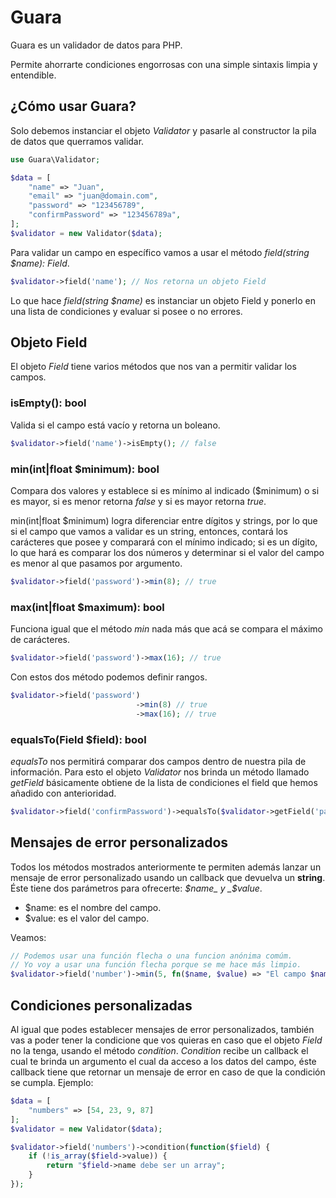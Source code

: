 # Guara
Guara es un validador de datos para PHP.

Permite ahorrarte condiciones engorrosas con una simple sintaxis limpia y entendible.

## ¿Cómo usar Guara?
Solo debemos instanciar el objeto _Validator_ y pasarle al constructor la pila de datos que querramos validar.

```php
use Guara\Validator;

$data = [
    "name" => "Juan",
    "email" => "juan@domain.com",
    "password" => "123456789",
    "confirmPassword" => "123456789a",
];
$validator = new Validator($data);
```

Para validar un campo en específico vamos a usar el método _field(string $name): Field_.

```php
$validator->field('name'); // Nos retorna un objeto Field
```

Lo que hace _field(string $name)_ es instanciar un objeto Field y ponerlo en una lista de condiciones y evaluar si posee o no errores.

## Objeto Field
El objeto _Field_ tiene varios métodos que nos van a permitir validar los campos.

### isEmpty(): bool
Valida si el campo está vacío y retorna un boleano.
```php
$validator->field('name')->isEmpty(); // false
```

### min(int|float $minimum): bool
Compara dos valores y establece si es mínimo al indicado ($minimum) o si es mayor,  si es menor retorna _false_ y si es mayor retorna _true_.

min(int|float $minimum) logra diferenciar entre dígitos y strings, por lo que si el campo que vamos a validar es un string, entonces, contará los carácteres que posee y comparará con el mínimo indicado; si es un dígito, lo que hará es comparar los dos números y determinar si el valor del campo es menor al que pasamos por argumento.
```php
$validator->field('password')->min(8); // true
```

### max(int|float $maximum): bool
Funciona igual que el método _min_ nada más que acá se compara el máximo de carácteres.
```php
$validator->field('password')->max(16); // true
```
Con estos dos método podemos definir rangos.
```php
$validator->field('password')
                            ->min(8) // true
                            ->max(16); // true
```

### equalsTo(Field $field): bool
_equalsTo_ nos permitirá comparar dos campos dentro de nuestra pila de información. Para esto el objeto _Validator_ nos brinda un método llamado _getField_ básicamente obtiene de la lista de condiciones el field que hemos añadido con anterioridad.
```php
$validator->field('confirmPassword')->equalsTo($validator->getField('password')); // false
```

## Mensajes de error personalizados
Todos los métodos mostrados anteriormente te permiten además lanzar un mensaje de error personalizado usando un callback que devuelva un **string**. Éste tiene dos parámetros para ofrecerte: _$name_ y _$value_.
* $name: es el nombre del campo.
* $value: es el valor del campo.

Veamos:
```php
// Podemos usar una función flecha o una funcion anónima comúm.
// Yo voy a usar una función flecha porque se me hace más limpio.
$validator->field('number')->min(5, fn($name, $value) => "El campo $name de valor $value debe ser mayor o igual a 5");
```
## Condiciones personalizadas
Al igual que podes establecer mensajes de error personalizados, también vas a poder tener la condicione que vos quieras en caso que el objeto _Field_ no la tenga, usando el método _condition_.
_Condition_ recibe un callback el cual te brinda un argumento el cual da acceso a los datos del campo, éste callback tiene que retornar un mensaje de error en caso de que la condición se cumpla.
Ejemplo:

```php
$data = [
    "numbers" => [54, 23, 9, 87]
];
$validator = new Validator($data);

$validator->field('numbers')->condition(function($field) {
    if (!is_array($field->value)) {
        return "$field->name debe ser un array";
    }
});

```